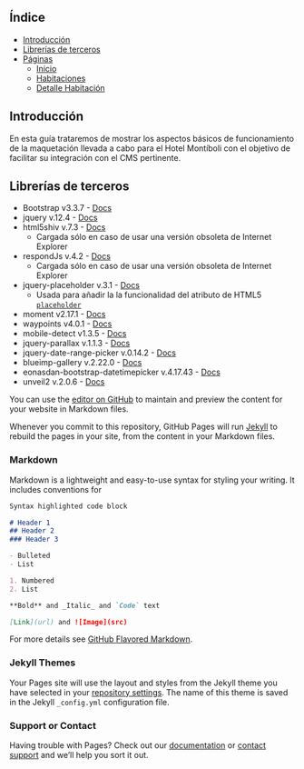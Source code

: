## Índice
- [Introducción](#introduccion)
- [Librerías de terceros](#librerias-de-terceros)
- [Páginas](#paginas)
    - [Inicio](#inicio)
    - [Habitaciones](#habitaciones)
    - [Detalle Habitación](#detalle-habitacion)


## Introducción

En esta guía trataremos de mostrar los aspectos básicos de funcionamiento de la maquetación llevada a cabo para el Hotel Montíboli con el objetivo de facilitar su integración con el CMS pertinente.

## Librerías de terceros
- Bootstrap v3.3.7 - [Docs]()
- jquery v.12.4 - [Docs]()
- html5shiv v.7.3 - [Docs]()
    - Cargada sólo en caso de usar una versión obsoleta de Internet Explorer
- respondJs v.4.2 - [Docs]()
    - Cargada sólo en caso de usar una versión obsoleta de Internet Explorer
- jquery-placeholder v.3.1 - [Docs]()
    - Usada para añadir la la funcionalidad del atributo de HTML5 [`placeholder`](http://www.anerbarrena.com/placeholder-html5-3971/)
- moment v2.17.1 - [Docs]()
- waypoints v4.0.1 - [Docs]()
- mobile-detect v1.3.5 - [Docs]()
- jquery-parallax v.1.1.3 - [Docs](https://github.com/IanLunn/jQuery-Parallax)
- jquery-date-range-picker v.0.14.2 - [Docs](https://github.com/longbill/jquery-date-range-picker)
- blueimp-gallery v.2.22.0 - [Docs]()
- eonasdan-bootstrap-datetimepicker v.4.17.43 - [Docs]()
- unveil2 v.2.0.6 - [Docs]()

You can use the [editor on GitHub](https://github.com/AtoomStudio/montiboli-docs/edit/master/index.md) to maintain and preview the content for your website in Markdown files.

Whenever you commit to this repository, GitHub Pages will run [Jekyll](https://jekyllrb.com/) to rebuild the pages in your site, from the content in your Markdown files.

### Markdown

Markdown is a lightweight and easy-to-use syntax for styling your writing. It includes conventions for

```markdown
Syntax highlighted code block

# Header 1
## Header 2
### Header 3

- Bulleted
- List

1. Numbered
2. List

**Bold** and _Italic_ and `Code` text

[Link](url) and ![Image](src)
```

For more details see [GitHub Flavored Markdown](https://guides.github.com/features/mastering-markdown/).

### Jekyll Themes

Your Pages site will use the layout and styles from the Jekyll theme you have selected in your [repository settings](https://github.com/AtoomStudio/montiboli-docs/settings). The name of this theme is saved in the Jekyll `_config.yml` configuration file.

### Support or Contact

Having trouble with Pages? Check out our [documentation](https://help.github.com/categories/github-pages-basics/) or [contact support](https://github.com/contact) and we’ll help you sort it out.
